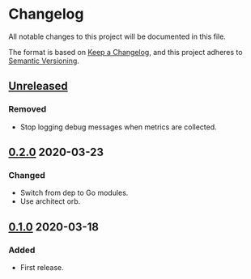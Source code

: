 # Changelog

All notable changes to this project will be documented in this file.

The format is based on [Keep a Changelog](https://keepachangelog.com/en/1.0.0/),
and this project adheres to [Semantic Versioning](https://semver.org/spec/v2.0.0.html).



## [Unreleased]

### Removed

- Stop logging debug messages when metrics are collected.

## [0.2.0] 2020-03-23

### Changed

- Switch from dep to Go modules.
- Use architect orb.



## [0.1.0] 2020-03-18

### Added

- First release.



[Unreleased]: https://github.com/giantswarm/exporterkit/compare/v0.2.0...HEAD
[0.2.0]: https://github.com/giantswarm/exporterkit/compare/v0.1.0...v0.2.0
[0.1.0]: https://github.com/giantswarm/exporterkit/releases/tag/v0.1.0

